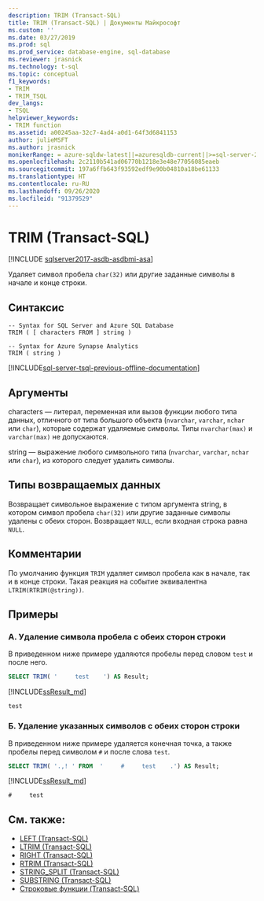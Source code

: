 ```yaml
---
description: TRIM (Transact-SQL)
title: TRIM (Transact-SQL) | Документы Майкрософт
ms.custom: ''
ms.date: 03/27/2019
ms.prod: sql
ms.prod_service: database-engine, sql-database
ms.reviewer: jrasnick
ms.technology: t-sql
ms.topic: conceptual
f1_keywords:
- TRIM
- TRIM_TSQL
dev_langs:
- TSQL
helpviewer_keywords:
- TRIM function
ms.assetid: a00245aa-32c7-4ad4-a0d1-64f3d6841153
author: julieMSFT
ms.author: jrasnick
monikerRange: = azure-sqldw-latest||=azuresqldb-current||>=sql-server-2017||=sqlallproducts-allversions||>=sql-server-linux-2017||=azuresqldb-mi-current
ms.openlocfilehash: 2c2110b541ad06770b1218e3e48e77056085eaeb
ms.sourcegitcommit: 197a6ffb643f93592edf9e90b04810a18be61133
ms.translationtype: HT
ms.contentlocale: ru-RU
ms.lasthandoff: 09/26/2020
ms.locfileid: "91379529"
---
```

# <a name="trim-transact-sql"></a>TRIM (Transact-SQL)

[!INCLUDE [sqlserver2017-asdb-asdbmi-asa](../../includes/applies-to-version/sqlserver2017-asdb-asdbmi-asa.md)]

Удаляет символ пробела `char(32)` или другие заданные символы в начале и конце строки.  

## <a name="syntax"></a>Синтаксис

```syntaxsql
-- Syntax for SQL Server and Azure SQL Database
TRIM ( [ characters FROM ] string )
```

```syntaxsql
-- Syntax for Azure Synapse Analytics
TRIM ( string )
```

[!INCLUDE[sql-server-tsql-previous-offline-documentation](../../includes/sql-server-tsql-previous-offline-documentation.md)]

## <a name="arguments"></a>Аргументы

characters — литерал, переменная или вызов функции любого типа данных, отличного от типа большого объекта (`nvarchar`, `varchar`, `nchar` или `char`), которые содержат удаляемые символы. Типы `nvarchar(max)` и `varchar(max)` не допускаются.

string — выражение любого символьного типа (`nvarchar`, `varchar`, `nchar` или `char`), из которого следует удалить символы.

## <a name="return-types"></a>Типы возвращаемых данных

Возвращает символьное выражение с типом аргумента string, в котором символ пробела `char(32)` или другие заданные символы удалены с обеих сторон. Возвращает `NULL`, если входная строка равна `NULL`.

## <a name="remarks"></a>Комментарии

По умолчанию функция `TRIM` удаляет символ пробела как в начале, так и в конце строки. Такая реакция на событие эквивалентна `LTRIM(RTRIM(@string))`.

## <a name="examples"></a>Примеры

### <a name="a--removes-the-space-character-from-both-sides-of-string"></a>A.  Удаление символа пробела с обеих сторон строки

В приведенном ниже примере удаляются пробелы перед словом `test` и после него.

```sql
SELECT TRIM( '     test    ') AS Result;
```

[!INCLUDE[ssResult_md](../../includes/ssresult-md.md)]

```
test
```

### <a name="b--removes-specified-characters-from-both-sides-of-string"></a>Б.  Удаление указанных символов с обеих сторон строки

В приведенном ниже примере удаляется конечная точка, а также пробелы перед символом `#` и после слова `test`.

```sql
SELECT TRIM( '.,! ' FROM  '     #     test    .') AS Result;
```

[!INCLUDE[ssResult_md](../../includes/ssresult-md.md)]
```
#     test
```

## <a name="see-also"></a>См. также:

- [LEFT (Transact-SQL)](../../t-sql/functions/left-transact-sql.md)  
- [LTRIM (Transact-SQL)](../../t-sql/functions/ltrim-transact-sql.md)  
- [RIGHT (Transact-SQL)](../../t-sql/functions/right-transact-sql.md)  
- [RTRIM (Transact-SQL)](../../t-sql/functions/rtrim-transact-sql.md)  
- [STRING_SPLIT (Transact-SQL)](../../t-sql/functions/string-split-transact-sql.md)  
- [SUBSTRING (Transact-SQL)](../../t-sql/functions/substring-transact-sql.md)  
- [Строковые функции (Transact-SQL)](../../t-sql/functions/string-functions-transact-sql.md)

